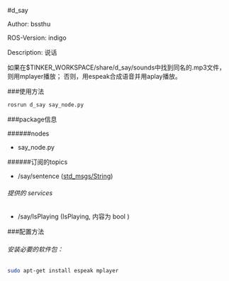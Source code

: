 #d_say

Author: bssthu

ROS-Version: indigo

Description: 说话

如果在$TINKER_WORKSPACE/share/d_say/sounds中找到同名的.mp3文件，则用mplayer播放；
否则，用espeak合成语音并用aplay播放。

###使用方法

```bash
rosrun d_say say_node.py
```

###package信息

######nodes
- say_node.py

######订阅的topics
- /say/sentence  ([std_msgs/String](http://docs.ros.org/api/std_msgs/html/msg/String.html))

###### 提供的 services
- /say/IsPlaying (IsPlaying, 内容为 bool )

###配置方法

###### 安装必要的软件包：

```bash
sudo apt-get install espeak mplayer
```

